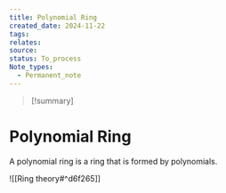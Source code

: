 ```yaml
---
title: Polynomial Ring
created_date: 2024-11-22
tags: 
relates: 
source: 
status: To_process
Note_types:
  - Permanent_note
---
```

> [!summary]
> 

# Polynomial Ring

A polynomial ring is a ring that is formed by polynomials.

![[Ring theory#^d6f265]]


